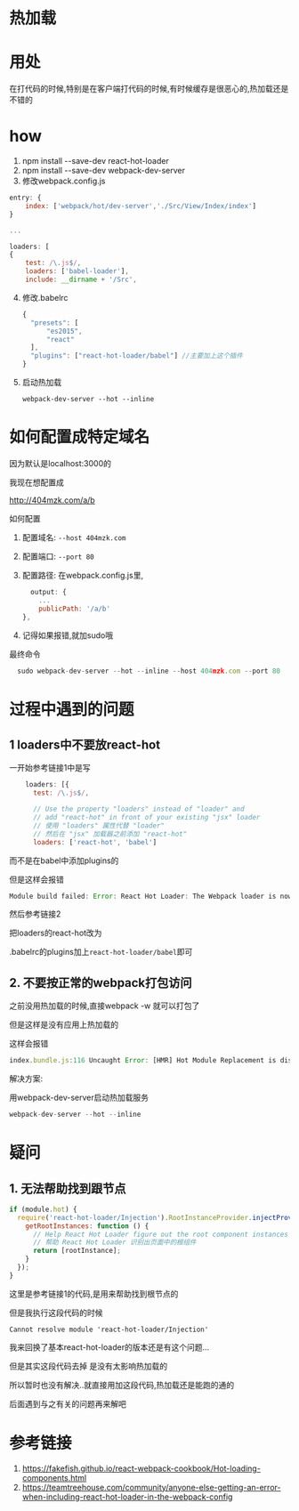 # 热加载

# 用处

在打代码的时候,特别是在客户端打代码的时候,有时候缓存是很恶心的,热加载还是不错的

# how

1. npm install --save-dev react-hot-loader
2. npm install --save-dev webpack-dev-server
3. 修改webpack.config.js

  ```javascript
  entry: {
      index: ['webpack/hot/dev-server','./Src/View/Index/index']
  }
  
  ...
  
  loaders: [
  {
      test: /\.js$/,
      loaders: ['babel-loader'],
      include: __dirname + '/Src',
  ```
4. 修改.babelrc

      ```javascript
      {
        "presets": [
            "es2015",
            "react"
        ],
        "plugins": ["react-hot-loader/babel"] //主要加上这个插件
    }

      ```
5. 启动热加载

       webpack-dev-server --hot --inline

# 如何配置成特定域名

因为默认是localhost:3000的

我现在想配置成

http://404mzk.com/a/b

如何配置

1. 配置域名: `--host 404mzk.com`
2. 配置端口: `--port 80`
3. 配置路径: 在webpack.config.js里,

    ```javascript
      output: {
		...
        publicPath: '/a/b'
	},
    ```
4. 记得如果报错,就加sudo哦

最终命令

```javascript
  sudo webpack-dev-server --hot --inline --host 404mzk.com --port 80
```


# 过程中遇到的问题

## 1 loaders中不要放react-hot

一开始参考链接1中是写

```javascript
    loaders: [{
      test: /\.js$/,

      // Use the property "loaders" instead of "loader" and 
      // add "react-hot" in front of your existing "jsx" loader
      // 使用 "loaders" 属性代替 "loader"
      // 然后在 "jsx" 加载器之前添加 "react-hot" 
      loaders: ['react-hot', 'babel']
```

而不是在babel中添加plugins的

但是这样会报错

```javascript
Module build failed: Error: React Hot Loader: The Webpack loader is now exported separately. If you use Babel, we recommend that you remove "react-hot-loader" from the "loaders" section of your Webpack configuration altogether, and instead add "react-hot-loader/babel" to the "plugins" section of your .babelrc file. If you prefer not to use Babel, replace "react-hot-loader" or "react-hot" with "react-hot-loader/webpack" in the "loaders" section of your Webpack configuration.
```

然后参考链接2

把loaders的react-hot改为

.babelrc的plugins加上`react-hot-loader/babel`即可

## 2. 不要按正常的webpack打包访问

之前没用热加载的时候,直接webpack -w 就可以打包了

但是这样是没有应用上热加载的

这样会报错

```javascript
index.bundle.js:116 Uncaught Error: [HMR] Hot Module Replacement is disabled.
```

解决方案:

用webpack-dev-server启动热加载服务

```javascript
webpack-dev-server --hot --inline
```
 
# 疑问

## 1. 无法帮助找到跟节点

```javascript
if (module.hot) {
  require('react-hot-loader/Injection').RootInstanceProvider.injectProvider({
    getRootInstances: function () {
      // Help React Hot Loader figure out the root component instances on the page:
      // 帮助 React Hot Loader 识别出页面中的根组件
      return [rootInstance];
    }
  });
}
```

这里是参考链接1的代码,是用来帮助找到根节点的

但是我执行这段代码的时候

```
Cannot resolve module 'react-hot-loader/Injection'
```

我来回换了基本react-hot-loader的版本还是有这个问题...

但是其实这段代码去掉 是没有太影响热加载的

所以暂时也没有解决..就直接用加这段代码,热加载还是能跑的通的

后面遇到与之有关的问题再来解吧

# 参考链接

1. https://fakefish.github.io/react-webpack-cookbook/Hot-loading-components.html
2. https://teamtreehouse.com/community/anyone-else-getting-an-error-when-including-react-hot-loader-in-the-webpack-config